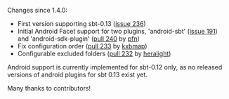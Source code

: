 
Changes since 1.4.0:

* First version supporting sbt-0.13 ([issue 236][1])
* Initial Android Facet support for two plugins, 'android-sbt' ([issue 191][2]) and 'android-sdk-plugin' ([pull 240][3] by [pfn][4])
* Fix configuration order ([pull 233][5] by [kxbmap][6])
* Configurable excluded folders ([pull 232][7] by [heralight][8])

Android support is currently implemented for sbt-0.12 only, as no released versions of android plugins for sbt 0.13 exist yet.

Many thanks to contributors!

[1]: https://github.com/mpeltonen/sbt-idea/issues/236
[2]: https://github.com/mpeltonen/sbt-idea/issues/191
[3]: https://github.com/mpeltonen/sbt-idea/pull/240
[4]: https://github.com/pfn
[5]: https://github.com/mpeltonen/sbt-idea/pull/233
[6]: https://github.com/kxbmap
[7]: https://github.com/mpeltonen/sbt-idea/pull/232
[8]: https://github.com/heralight
